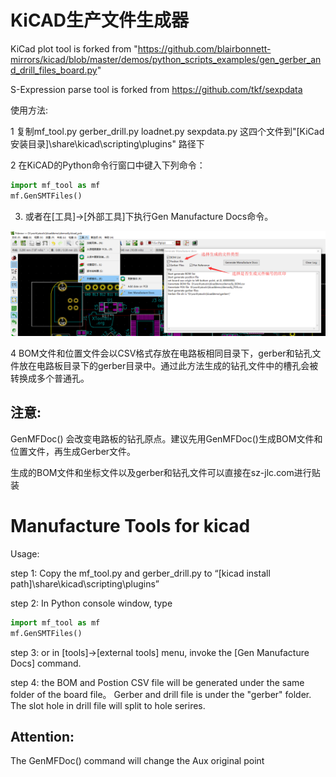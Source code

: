 
# KiCAD生产文件生成器

KiCad plot tool is forked from "https://github.com/blairbonnett-mirrors/kicad/blob/master/demos/python_scripts_examples/gen_gerber_and_drill_files_board.py"

S-Expression parse tool is forked from https://github.com/tkf/sexpdata


使用方法:

1 复制mf_tool.py gerber_drill.py loadnet.py	sexpdata.py 这四个文件到"[KiCad安装目录]\share\kicad\scripting\plugins" 路径下

2 在KiCAD的Python命令行窗口中键入下列命令：

```python
import mf_tool as mf
mf.GenSMTFiles()
```

3. 或者在[工具]->[外部工具]下执行Gen Manufacture Docs命令。

![desc](desc.png)

4 BOM文件和位置文件会以CSV格式存放在电路板相同目录下，gerber和钻孔文件放在电路板目录下的gerber目录中。通过此方法生成的钻孔文件中的槽孔会被转换成多个普通孔。

## 注意:

GenMFDoc() 会改变电路板的钻孔原点。建议先用GenMFDoc()生成BOM文件和位置文件，再生成Gerber文件。

生成的BOM文件和坐标文件以及gerber和钻孔文件可以直接在sz-jlc.com进行贴装


# Manufacture Tools for kicad

Usage:

step 1: Copy the mf_tool.py and gerber_drill.py to “[kicad install path]\share\kicad\scripting\plugins”

step 2: In Python console window, type 
```python
import mf_tool as mf
mf.GenSMTFiles()
```

step 3: or in [tools]->[external tools] menu, invoke the [Gen Manufacture Docs] command.

step 4: the BOM and Postion CSV file will be generated under the same folder of the board file。 Gerber and drill file is under the "gerber" folder. The slot hole in drill file will split to hole serires.

## Attention:

The GenMFDoc() command will change the Aux original point

